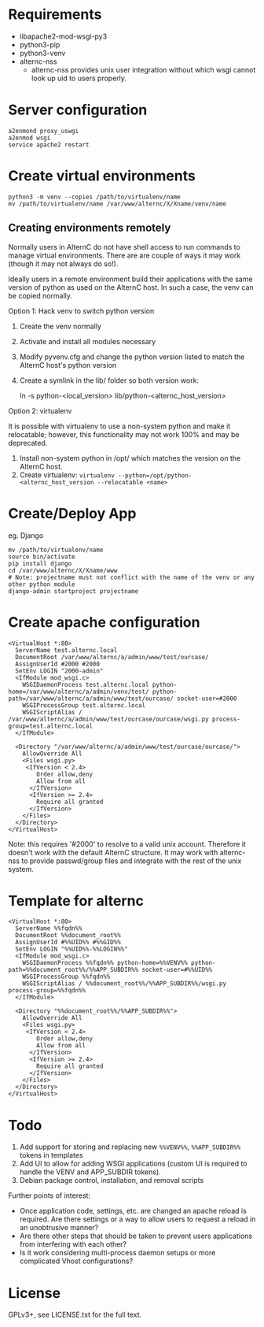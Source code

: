 # Requirements

* libapache2-mod-wsgi-py3
* python3-pip
* python3-venv
* alternc-nss
  * alternc-nss provides unix user integration without which wsgi cannot look up
  uid to users properly.

# Server configuration

    a2enmond proxy_uswgi
    a2enmod wsgi
    service apache2 restart

# Create virtual environments

    python3 -m venv --copies /path/to/virtualenv/name
    mv /path/to/virtualenv/name /var/www/alternc/X/Xname/venv/name

## Creating environments remotely

Normally users in AlternC do not have shell access to run commands to manage
virtual environments. There are are couple of ways it may work (though it may
not always do so!).

Ideally users in a remote environment build their applications with the same
version of python as used on the AlternC host. In such a case, the venv can be
copied normally.

Option 1: Hack venv to switch python version

1. Create the venv normally
2. Activate and install all modules necessary
3. Modify pyvenv.cfg and change the python version listed to match the AlternC
host's python version
4. Create a symlink in the lib/ folder so both version work:

    ln -s python-<local_version> lib/python-<alternc_host_version>


Option 2: virtualenv

It is possible with virtualenv to use a non-system python and make it
relocatable; however, this functionality may not work 100% and may be
deprecated.

1. Install non-system python in /opt/ which matches the version on the AlternC
host.
2. Create virtualenv: `virtualenv --python=/opt/python-<alternc_host_version --relocatable <name>`

# Create/Deploy App

eg. Django

    mv /path/to/virtualenv/name
    source bin/activate
    pip install django
    cd /var/www/alternc/X/Xname/www
    # Note: projectname must not conflict with the name of the venv or any other python module
    django-admin startproject projectname

# Create apache configuration

    <VirtualHost *:80>
      ServerName test.alternc.local
      DocumentRoot /var/www/alternc/a/admin/www/test/ourcase/
      AssignUserId #2000 #2000
      SetEnv LOGIN "2000-admin"
      <IfModule mod_wsgi.c>
        WSGIDaemonProcess test.alternc.local python-home=/var/www/alternc/a/admin/venv/test/ python-path=/var/www/alternc/a/admin/www/test/ourcase/ socket-user=#2000
        WSGIProcessGroup test.alternc.local
        WSGIScriptAlias / /var/www/alternc/a/admin/www/test/ourcase/ourcase/wsgi.py process-group=test.alternc.local
      </IfModule>

      <Directory "/var/www/alternc/a/admin/www/test/ourcase/ourcase/">
        AllowOverride All
        <Files wsgi.py>
         <IfVersion < 2.4>
            Order allow,deny
            Allow from all
          </IfVersion>
          <IfVersion >= 2.4>
            Require all granted
          </IfVersion>
        </Files>
      </Directory>
    </VirtualHost>

Note: this requires '#2000' to resolve to a valid unix account. Therefore it doesn't work with the default AlternC structure. It may work with alternc-nss to provide passwd/group files and integrate with the rest of the unix system.

# Template for alternc

    <VirtualHost *:80>
      ServerName %%fqdn%%
      DocumentRoot %%document_root%%
      AssignUserId #%%UID%% #%%GID%%
      SetEnv LOGIN "%%UID%%-%%LOGIN%%"
      <IfModule mod_wsgi.c>
        WSGIDaemonProcess %%fqdn%% python-home=%%VENV%% python-path=%%document_root%%/%%APP_SUBDIR%% socket-user=#%%UID%%
        WSGIProcessGroup %%fqdn%%
        WSGIScriptAlias / %%document_root%%/%%APP_SUBDIR%%/wsgi.py process-group=%%fqdn%%
      </IfModule>

      <Directory "%%document_root%%/%%APP_SUBDIR%%">
        AllowOverride All
        <Files wsgi.py>
         <IfVersion < 2.4>
            Order allow,deny
            Allow from all
          </IfVersion>
          <IfVersion >= 2.4>
            Require all granted
          </IfVersion>
        </Files>
      </Directory>
    </VirtualHost>

# Todo

1. Add support for storing and replacing new `%%VENV%%`, `%%APP_SUBDIR%%` tokens
  in templates
2. Add UI to allow for adding WSGI applications (custom UI is required to handle
  the VENV and APP_SUBDIR tokens).
3. Debian package control, installation, and removal scripts

Further points of interest:

* Once application code, settings, etc. are changed an apache reload is required.
  Are there settings or a way to allow users to request a reload in an unobtrusive
  manner?
* Are there other steps that should be taken to prevent users applications from
  interfering with each other?
* Is it work considering multi-process daemon setups or more complicated Vhost
  configurations?

# License

GPLv3+, see LICENSE.txt for the full text.
